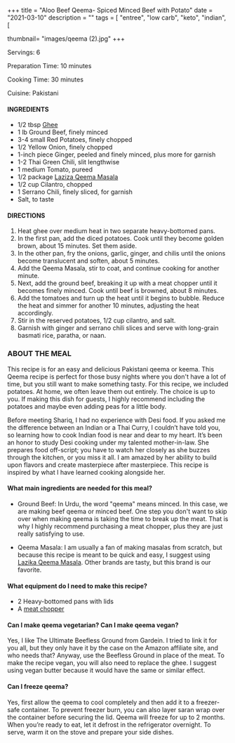 +++
title = "Aloo Beef Qeema- Spiced Minced Beef with Potato"
date = "2021-03-10"
description = ""
tags = [
    "entree",
    "low carb",
    "keto", 
    "indian",
    [
   
thumbnail= "images/qeema (2).jpg"
+++

Servings: 6 <!--more-->

Preparation Time: 10 minutes 

Cooking Time: 30 minutes 

Cuisine: Pakistani

#### INGREDIENTS 

* 1/2 tbsp [Ghee](https://amzn.to/2ZkJkrW) 
* 1 lb Ground Beef, finely minced 
* 3-4 small Red Potatoes, finely chopped 
* 1/2 Yellow Onion, finely chopped 
* 1-inch piece Ginger, peeled and finely minced, plus more for garnish
* 1-2 Thai Green Chili, slit lengthwise 
* 1 medium Tomato, pureed 
* 1/2 package [Laziza Qeema Masala](https://amzn.to/3b4Y4B0)
* 1/2 cup Cilantro, chopped
* 1 Serrano Chili, finely sliced, for garnish
* Salt, to taste 

#### DIRECTIONS 

1. Heat ghee over medium heat in two separate heavy-bottomed pans.  
2. In the first pan, add the diced potatoes. Cook until they become golden brown, about 15 minutes. Set them aside.
3. In the other pan, fry the onions, garlic, ginger, and chilis until the onions become translucent and soften, about 5 minutes. 
4. Add the Qeema Masala, stir to coat, and continue cooking for another minute.
5. Next, add the ground beef, breaking it up with a meat chopper until it becomes finely minced. Cook until beef is browned, about 8 minutes. 
6. Add the tomatoes and turn up the heat until it begins to bubble. Reduce the heat and simmer for another 10 minutes, adjusting the heat accordingly. 
7. Stir in the reserved potatoes, 1/2 cup cilantro, and salt. 
8. Garnish with ginger and serrano chili slices and serve with long-grain basmati rice, paratha, or naan. 

### ABOUT THE MEAL 

This recipe is for an easy and delicious Pakistani qeema or keema. This Qeema recipe is perfect for those busy nights where you don't have a lot of time, but you still want to make something tasty. For this recipe, we included potatoes. At home, we often leave them out entirely. The choice is up to you. If making this dish for guests, I highly recommend including the potatoes and maybe even adding peas for a little body. 

Before meeting Shariq, I had no experience with Desi food. If you asked me the difference between an Indian or a Thai Curry, I couldn’t have told you, so learning how to cook Indian food is near and dear to my heart. It’s been an honor to study Desi cooking under my talented mother-in-law. She prepares food off-script; you have to watch her closely as she buzzes through the kitchen, or you miss it all. I am amazed by her ability to build upon flavors and create masterpiece after masterpiece. This recipe is inspired by what I have learned cooking alongside her.

#### What main ingredients are needed for this meal? 

* Ground Beef: In Urdu, the word "qeema" means minced. In this case, we are making beef qeema or minced beef. One step you don't want to skip over when making qeema is taking the time to break up the meat. That is why I highly recommend purchasing a meat chopper, plus they are just really satisfying to use.

* Qeema Masala: I am usually a fan of making masalas from scratch, but because this recipe is meant to be quick and easy, I suggest using [Lazika Qeema Masala](https://amzn.to/2Ohfras). Other brands are tasty, but this brand is our favorite. 

#### What equipment do I need to make this recipe?

* 2 Heavy-bottomed pans with lids 
* A [meat chopper](https://amzn.to/2OoDZhv)

#### Can I make qeema vegetarian? Can I make qeema vegan?

Yes, I like The Ultimate Beefless Ground from Gardein. I tried to link it for you all, but they only have it by the case on the Amazon affiliate site, and who needs that? Anyway, use the Beefless Ground in place of the meat. To make the recipe vegan, you will also need to replace the ghee. I suggest using vegan butter because it would have the same or similar effect. 

#### Can I freeze qeema?

Yes, first allow the qeema to cool completely and then add it to a freezer-safe container. To prevent freezer burn, you can also layer saran wrap over the container before securing the lid. Qeema will freeze for up to 2 months. When you’re ready to eat, let it defrost in the refrigerator overnight. To serve, warm it on the stove and prepare your side dishes.
